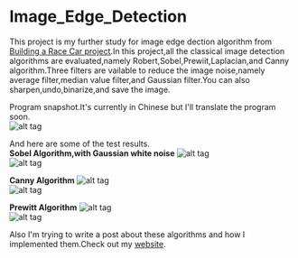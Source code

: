 # Image_Edge_Detection
This project is my further study for image edge dection algorithm from [Building a Race Car project](http://lichaoma.com/2015/11/17/self-balancing-smart-car-based-on-freescale-mc9s12x128/).In this project,all the classical image detection algorithms are evaluated,namely Robert,Sobel,Prewiit,Laplacian,and Canny algorithm.Three filters are vailable to reduce the image noise,namely average filter,median value filter,and Gaussian filter.You can also sharpen,undo,binarize,and save the image.  

Program snapshot.It's currently in Chinese but I'll translate the program soon.  
![alt tag](https://github.com/malichao/Image_Edge_Detection/blob/master/snapshot/software.jpg)  

And here are some of the test results.  
**Sobel Algorithm,with Gaussian white noise**
![alt tag](https://github.com/malichao/Image_Edge_Detection/blob/master/snapshot/test4_高斯噪声1.jpg)  
![alt tag](https://github.com/malichao/Image_Edge_Detection/blob/master/snapshot/edge/test4_高斯噪声1_sobel_bool.jpg)   

**Canny Algorithm**
![alt tag](https://github.com/malichao/Image_Edge_Detection/blob/master/snapshot/green-train-4001.jpg)  
![alt tag](https://github.com/malichao/Image_Edge_Detection/blob/master/snapshot/edge/green-train-4001_canny.jpg)  

**Prewitt Algorithm**
![alt tag](https://github.com/malichao/Image_Edge_Detection/blob/master/snapshot/07.jpg)  
![alt tag](https://github.com/malichao/Image_Edge_Detection/blob/master/snapshot/edge/07_prewitt_bool.jpg)  

Also I'm trying to write a post about these algorithms and how I implemented them.Check out my [website](http://lichaoma.com/).

